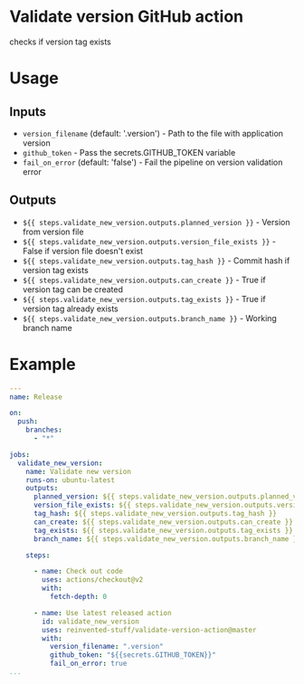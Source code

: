 # Validate version GitHub action

checks if version tag exists

# Usage


## Inputs

* `version_filename` (default: '.version') - Path to the file with application version
* `github_token` - Pass the secrets.GITHUB_TOKEN variable
* `fail_on_error` (default: 'false') - Fail the pipeline on version validation error

## Outputs

* `${{ steps.validate_new_version.outputs.planned_version }}` - Version from version file
* `${{ steps.validate_new_version.outputs.version_file_exists }}` - False if version file doesn't exist
* `${{ steps.validate_new_version.outputs.tag_hash }}` - Commit hash if version tag exists
* `${{ steps.validate_new_version.outputs.can_create }}` - True if version tag can be created
* `${{ steps.validate_new_version.outputs.tag_exists }}` - True if version tag already exists
* `${{ steps.validate_new_version.outputs.branch_name }}` - Working branch name

# Example

```yaml
---
name: Release

on:
  push:
    branches:
      - "*"

jobs:
  validate_new_version:
    name: Validate new version
    runs-on: ubuntu-latest
    outputs:
      planned_version: ${{ steps.validate_new_version.outputs.planned_version }}
      version_file_exists: ${{ steps.validate_new_version.outputs.version_file_exists }}
      tag_hash: ${{ steps.validate_new_version.outputs.tag_hash }}
      can_create: ${{ steps.validate_new_version.outputs.can_create }}
      tag_exists: ${{ steps.validate_new_version.outputs.tag_exists }}
      branch_name: ${{ steps.validate_new_version.outputs.branch_name }}

    steps:

      - name: Check out code
        uses: actions/checkout@v2
        with:
          fetch-depth: 0

      - name: Use latest released action
        id: validate_new_version
        uses: reinvented-stuff/validate-version-action@master
        with:
          version_filename: ".version"
          github_token: "${{secrets.GITHUB_TOKEN}}"
          fail_on_error: true
...

```